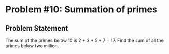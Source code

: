 # Problem #10: Summation of primes 

## Problem Statement 

The sum of the primes below 10 is 2 + 3 + 5 + 7 = 17.
Find the sum of all the primes below two million.
